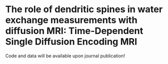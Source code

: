 # The role of dendritic spines in water exchange measurements with diffusion MRI: Time-Dependent Single Diffusion Encoding MRI 
Code and data will be available upon journal publication!
